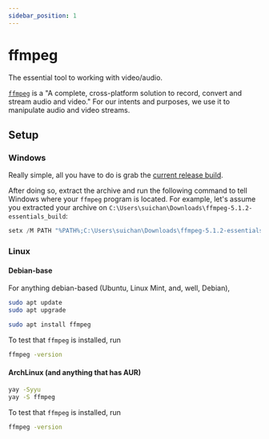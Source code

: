 ```yaml
---
sidebar_position: 1
---
```

# ffmpeg

The essential tool to working with video/audio.

[`ffmpeg`](https://ffmpeg.org/) is a "A complete, cross-platform solution to record, convert and stream audio and video." For our intents and purposes, we use it to manipulate audio and video streams. 

## Setup

### Windows 
Really simple, all you have to do is grab the [current release build](https://www.gyan.dev/ffmpeg/builds/). 

After doing so, extract the archive and run the following command to tell Windows where your `ffmpeg` program is located. For example, let's assume you extracted your archive on `C:\Users\suichan\Downloads\ffmpeg-5.1.2-essentials_build`:

```powershell
setx /M PATH "%PATH%;C:\Users\suichan\Downloads\ffmpeg-5.1.2-essentials_build\bin\ffmpeg.exe"
```

### Linux

#### Debian-base
For anything debian-based (Ubuntu, Linux Mint, and, well, Debian), 

```bash
sudo apt update
sudo apt upgrade

sudo apt install ffmpeg
```

To test that `ffmpeg` is installed, run
```bash
ffmpeg -version
```

#### ArchLinux (and anything that has AUR)

```bash
yay -Syyu
yay -S ffmpeg
```

To test that `ffmpeg` is installed, run
```bash
ffmpeg -version
```